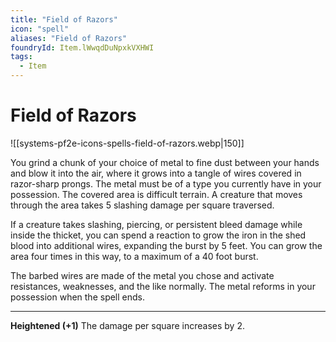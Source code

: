 ```yaml
---
title: "Field of Razors"
icon: "spell"
aliases: "Field of Razors"
foundryId: Item.lWwqdDuNpxkVXHWI
tags:
  - Item
---
```


# Field of Razors
![[systems-pf2e-icons-spells-field-of-razors.webp|150]]

You grind a chunk of your choice of metal to fine dust between your hands and blow it into the air, where it grows into a tangle of wires covered in razor-sharp prongs. The metal must be of a type you currently have in your possession. The covered area is difficult terrain. A creature that moves through the area takes 5 slashing damage per square traversed.

If a creature takes slashing, piercing, or persistent bleed damage while inside the thicket, you can spend a reaction to grow the iron in the shed blood into additional wires, expanding the burst by 5 feet. You can grow the area four times in this way, to a maximum of a 40 foot burst.

The barbed wires are made of the metal you chose and activate resistances, weaknesses, and the like normally. The metal reforms in your possession when the spell ends.

* * *

**Heightened (+1)** The damage per square increases by 2.
